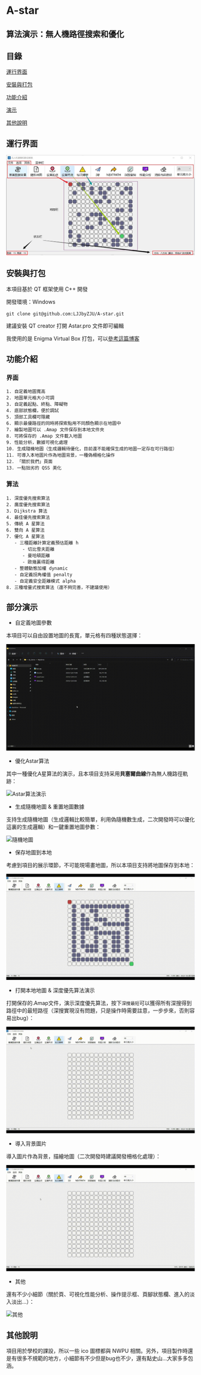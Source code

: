# A-star

## 算法演示：無人機路徑搜索和優化

## 目錄

[運行界面](#運行界面)

[安裝與打包](#安裝與打包)

[功能介紹](#功能介紹)

[演示](#部分演示)

[其他說明](#其他說明)

## 運行界面

![界面](./RDME_IMG/界面.jpg)

## 安裝與打包

本項目基於 QT 框架使用 C++ 開發

開發環境：Windows

```
git clone git@github.com:LJJbyZJU/A-star.git
```

建議安裝 QT creator 打開 Astar.pro 文件即可編輯

我使用的是 Enigma Virtual Box 打包，可以[參考這篇博客](https://blog.csdn.net/qq_40994692/article/details/113880198)

## 功能介紹

### 界面

```
1. 自定義地圖寬高
2. 地圖單元格大小可調
3. 自定義起點、終點、障礙物
4. 底部狀態欄，便於調試
5. 頂部工具欄可隱藏
6. 顯示最優路徑的同時將探索點用不同顏色顯示在地圖中
7. 繪製地圖可以 .Amap 文件保存到本地文件夾
8. 可將保存的 .Amap 文件載入地圖
9. 性能分析，數據可視化處理
10. 生成隨機地圖（生成邏輯待優化，目前還不能確保生成的地圖一定存在可行路徑）
11. 可導入本地圖片作為地圖背景，一種偽柵格化操作
12. 「關於我們」頁面
13. 一點拙劣的 QSS 美化
```

### 算法

```
1. 深度優先搜索算法
2. 廣度優先搜索算法
3. Dijkstra 算法
4. 最佳優先搜索算法
5. 傳統 A 星算法
6. 雙向 A 星算法
7. 優化 A 星算法
   - 三種距離計算定義預估距離 h
      - 切比雪夫距離
      - 曼哈頓距離
      - 歐幾裏得距離
   - 整體動態加權 dynamic
   - 自定義拐角權值 penalty
   - 自定義安全距離模式 alpha
8. 三種增量式搜索算法（還不夠完善，不建議使用）
```

## 部分演示

- 自定義地圖參數

本項目可以自由設置地圖的長寬，單元格有四種狀態選擇：

![設置地圖](./RDME_IMG/Astar_gif/设置地图.gif)

- 優化Astar算法

其中一種優化A星算法的演示，且本項目支持采用**貝塞爾曲線**作為無人機路徑軌跡：

![Astar算法演示](./RDME_IMG/Astar_gif/A星&贝塞尔.gif)

- 生成隨機地圖 & 重置地圖數據

支持生成隨機地圖（生成邏輯比較簡單，利用偽隨機數生成，二次開發時可以優化這裏的生成邏輯）和一鍵重置地圖參數：

![隨機地圖](./RDME_IMG/Astar_gif/随机地图.gif)

- 保存地圖到本地

考慮到項目的展示環節，不可能現場畫地圖，所以本項目支持將地圖保存到本地：

![保存地圖](./RDME_IMG/Astar_gif/保存地图.gif)

- 打開本地地圖 & 深度優先算法演示

打開保存的.Amap文件，演示深度優先算法，按下`深搜最短`可以獲得所有深搜得到路徑中的最短路徑（深搜實現沒有問題，只是操作時需要註意，一步步來，否則容易出bug）：

![打開地圖](./RDME_IMG/Astar_gif/深搜.gif)

- 導入背景圖片

導入圖片作為背景，描繪地圖（二次開發時建議開發柵格化處理）：

![背景圖片](./RDME_IMG/Astar_gif/打开&清除背景.gif)

- 其他

還有不少小細節（關於頁、可視化性能分析、操作提示框、頁腳狀態欄、進入的淡入淡出...）：

![其他](./RDME_IMG/Astar_gif/其他.gif)

## 其他說明

項目用於學校的課設，所以一些 ico 圖標都與 NWPU 相關。另外，項目製作時還是有很多不規範的地方，小細節有不少但是bug也不少，還有點史山...大家多多包涵。